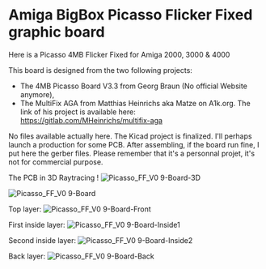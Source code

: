 # Amiga BigBox Picasso Flicker Fixed graphic board
Here is a Picasso 4MB Flicker Fixed for Amiga 2000, 3000 &amp; 4000

This board is designed from the two following projects:
  - The 4MB Picasso Board V3.3 from Georg Braun (No official Website anymore),
  - The MultiFix AGA from Matthias Heinrichs aka Matze on A1k.org. The link of his project is available here:  
  https://gitlab.com/MHeinrichs/multifix-aga
  
No files available actually here.
The Kicad project is finalized. I'll perhaps launch a production for some PCB. After assembling, if the board run fine, I put here the gerber files. Please remember that it's a personnal projet, it's not for commercial purpose. 

The PCB in 3D Raytracing !
![Picasso_FF_V0 9-Board-3D](https://user-images.githubusercontent.com/80821708/192138232-0980a8f4-f7ab-41ed-835d-e44e98105e04.png)

![Picasso_FF_V0 9-Board](https://user-images.githubusercontent.com/80821708/192138204-b8575fb5-7632-45b8-b50c-aa4279b76107.png)

Top layer:
![Picasso_FF_V0 9-Board-Front](https://user-images.githubusercontent.com/80821708/192138208-3882107a-19d0-4e16-9dbd-e4f735679f8a.png)

First inside layer:
![Picasso_FF_V0 9-Board-Inside1](https://user-images.githubusercontent.com/80821708/192138212-ad65cb16-fbc5-4c6e-8a14-595d25aa4300.png)

Second inside layer:
![Picasso_FF_V0 9-Board-Inside2](https://user-images.githubusercontent.com/80821708/192138219-f35df53d-d64d-4f8e-9ac6-da8bce98c020.png)

Back layer:
![Picasso_FF_V0 9-Board-Back](https://user-images.githubusercontent.com/80821708/192138207-c43ad853-ff0e-43da-a6f0-e8d194fdb732.png)
